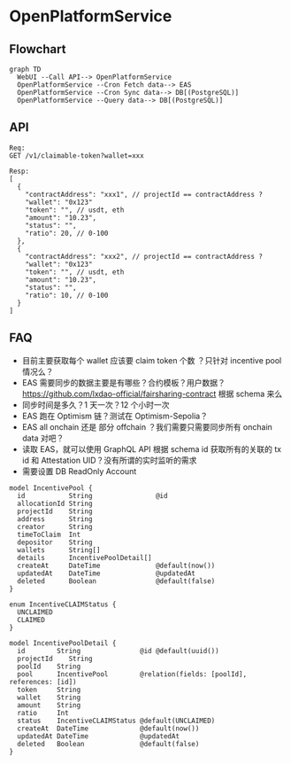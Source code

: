 # OpenPlatformService

## Flowchart

```mermaid
graph TD
  WebUI --Call API--> OpenPlatformService
  OpenPlatformService --Cron Fetch data--> EAS
  OpenPlatformService --Cron Sync data--> DB[(PostgreSQL)]
  OpenPlatformService --Query data--> DB[(PostgreSQL)]

```

## API

```
Req:
GET /v1/claimable-token?wallet=xxx

Resp:
[
  {
    "contractAddress": "xxx1", // projectId == contractAddress ?
    "wallet": "0x123"
    "token": "", // usdt, eth
    "amount": "10.23",
    "status": "",
    "ratio": 20, // 0-100
  },
  {
    "contractAddress": "xxx2", // projectId == contractAddress ?
    "wallet": "0x123"
    "token": "", // usdt, eth
    "amount": "10.23",
    "status": "",
    "ratio": 10, // 0-100
  }
]
```

## FAQ

- 目前主要获取每个 wallet 应该要 claim token 个数 ？只针对 incentive pool 情况么？
- EAS 需要同步的数据主要是有哪些？合约模板？用户数据？https://github.com/lxdao-official/fairsharing-contract 根据 schema 来么
- 同步时间是多久？1 天一次？12 个小时一次
- EAS 跑在 Optimism 链？测试在 Optimism-Sepolia？
- EAS all onchain 还是 部分 offchain ？我们需要只需要同步所有 onchain data 对吧？
- 读取 EAS，就可以使用 GraphQL API 根据 schema id 获取所有的关联的 tx id 和 Attestation UID？没有所谓的实时监听的需求
- 需要设置 DB ReadOnly Account

```
model IncentivePool {
  id           String                @id
  allocationId String
  projectId    String
  address      String
  creator      String
  timeToClaim  Int
  depositor    String
  wallets      String[]
  details      IncentivePoolDetail[]
  createAt     DateTime              @default(now())
  updatedAt    DateTime              @updatedAt
  deleted      Boolean               @default(false)
}

enum IncentiveCLAIMStatus {
  UNCLAIMED
  CLAIMED
}

model IncentivePoolDetail {
  id        String               @id @default(uuid())
  projectId    String
  poolId    String
  pool      IncentivePool        @relation(fields: [poolId], references: [id])
  token     String
  wallet    String
  amount    String
  ratio     Int
  status    IncentiveCLAIMStatus @default(UNCLAIMED)
  createAt  DateTime             @default(now())
  updatedAt DateTime             @updatedAt
  deleted   Boolean              @default(false)
}

```
